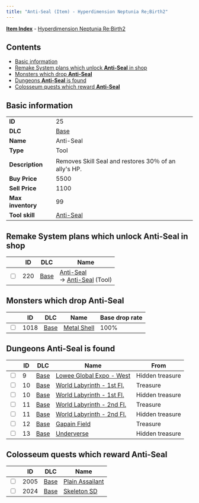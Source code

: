 ```yaml
---
title: "Anti-Seal (Item) - Hyperdimension Neptunia Re;Birth2"
---
```


[**Item Index**](/neptunia/rb2/item/index.html) - [Hyperdimension Neptunia Re;Birth2](/neptunia/rb2)

## Contents

- [Basic information](#basic-information)
- [Remake System plans which unlock **Anti-Seal** in shop](#remake-system-plans-which-unlock-anti-seal-in-shop)
- [Monsters which drop **Anti-Seal**](#monsters-which-drop-anti-seal)
- [Dungeons **Anti-Seal** is found](#dungeons-anti-seal-is-found)
- [Colosseum quests which reward **Anti-Seal**](#colosseum-quests-which-reward-anti-seal)

## Basic information

|   |   |
| -- | -- |
| **ID** | 25 |
| **DLC** | [Base](/neptunia/rb2/dlc/0-base.html) |
| **Name** | Anti-Seal |
| **Type** | Tool |
| **Description** | Removes Skill Seal and restores 30％ of an ally's HP. |
| **Buy Price** | 5500 |
| **Sell Price** | 1100 |
| **Max inventory** | 99 |
| **Tool skill** | [Anti-Seal](/neptunia/rb2/skill/0-10029-anti-seal.html) |

## Remake System plans which unlock **Anti-Seal** in shop

|    | ID | DLC | Name |
| -- | -- | --- | ---- |
| <input type="checkbox" id="rb2-remake-0-220" class="trackbox" /> | 220 | [Base](/neptunia/rb2/dlc/0-base.html) | [Anti-Seal](/neptunia/rb2/remake/0-220-anti-seal.html)<br />→ [Anti-Seal](/neptunia/rb2/item/0-25-anti-seal.html) (Tool) |

## Monsters which drop **Anti-Seal**

|    | ID | DLC | Name | Base drop rate |
| -- | -- | --- | ---- | -------------- |
| <input type="checkbox" id="rb2-monster-0-1018" class="trackbox" /> | 1018 | [Base](/neptunia/rb2/dlc/0-base.html) | [Metal Shell](/neptunia/rb2/monster/0-1018-metal-shell.html) | 100% |

## Dungeons **Anti-Seal** is found

|    | ID | DLC | Name | From |
| -- | -- | --- | ---- | ---- |
| <input type="checkbox" id="rb2-dungeon-0-9" class="trackbox" /> | 9 | [Base](/neptunia/rb2/dlc/0-base.html) | [Lowee Global Expo - West](/neptunia/rb2/dungeon/0-9-lowee-global-expo-west.html) | Hidden treasure |
| <input type="checkbox" id="rb2-dungeon-0-10" class="trackbox" /> | 10 | [Base](/neptunia/rb2/dlc/0-base.html) | [World Labyrinth - 1st Fl.](/neptunia/rb2/dungeon/0-10-world-labyrinth-1st-fl.html) | Treasure |
| <input type="checkbox" id="rb2-dungeon-0-10" class="trackbox" /> | 10 | [Base](/neptunia/rb2/dlc/0-base.html) | [World Labyrinth - 1st Fl.](/neptunia/rb2/dungeon/0-10-world-labyrinth-1st-fl.html) | Hidden treasure |
| <input type="checkbox" id="rb2-dungeon-0-11" class="trackbox" /> | 11 | [Base](/neptunia/rb2/dlc/0-base.html) | [World Labyrinth - 2nd Fl.](/neptunia/rb2/dungeon/0-11-world-labyrinth-2nd-fl.html) | Treasure |
| <input type="checkbox" id="rb2-dungeon-0-11" class="trackbox" /> | 11 | [Base](/neptunia/rb2/dlc/0-base.html) | [World Labyrinth - 2nd Fl.](/neptunia/rb2/dungeon/0-11-world-labyrinth-2nd-fl.html) | Hidden treasure |
| <input type="checkbox" id="rb2-dungeon-0-12" class="trackbox" /> | 12 | [Base](/neptunia/rb2/dlc/0-base.html) | [Gapain Field](/neptunia/rb2/dungeon/0-12-gapain-field.html) | Treasure |
| <input type="checkbox" id="rb2-dungeon-0-13" class="trackbox" /> | 13 | [Base](/neptunia/rb2/dlc/0-base.html) | [Underverse](/neptunia/rb2/dungeon/0-13-underverse.html) | Hidden treasure |

## Colosseum quests which reward **Anti-Seal**

|    | ID | DLC | Name |
| -- | -- | --- | ---- |
| <input type="checkbox" id="rb2-colosseum-0-2005" class="trackbox" /> | 2005 | [Base](/neptunia/rb2/dlc/0-base.html) | [Plain Assailant](/neptunia/rb2/colosseum/0-2005-plain-assailant.html) |
| <input type="checkbox" id="rb2-colosseum-0-2024" class="trackbox" /> | 2024 | [Base](/neptunia/rb2/dlc/0-base.html) | [Skeleton SD](/neptunia/rb2/colosseum/0-2024-skeleton-sd.html) |